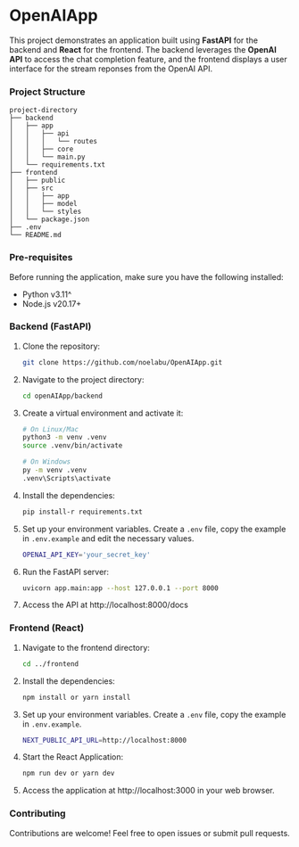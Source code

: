# OpenAIApp

This project demonstrates an application built using **FastAPI** for the backend and **React** for the frontend. The backend leverages the **OpenAI API** to access the chat completion feature, and the frontend displays a user interface for the stream reponses from the OpenAI API.

### **Project Structure**

```
project-directory
├── backend
│   ├── app
│   │   ├── api
│   │   │   └── routes
│   │   ├── core
│   │   └── main.py
│   └── requirements.txt
├── frontend
│   ├── public
│   ├── src
│   │   ├── app
│   │   ├── model
│   │   └── styles
│   └── package.json
├── .env
└── README.md
```
### Pre-requisites
Before running the application, make sure you have the following installed:

- Python v3.11^
- Node.js v20.17+

### Backend (FastAPI)

1. Clone the repository:
    ```bash
    git clone https://github.com/noelabu/OpenAIApp.git
    ```
2. Navigate to the project directory:
    ```bash
    cd openAIApp/backend
    ```
3. Create a virtual environment and activate it:
    ```bash
    # On Linux/Mac
    python3 -m venv .venv
    source .venv/bin/activate

    # On Windows
    py -m venv .venv
    .venv\Scripts\activate
    ```
4. Install the dependencies:
    ```bash
    pip install-r requirements.txt
    ```
5. Set up your environment variables. Create a `.env` file, copy the example in `.env.example` and edit the necessary values.
    ```bash
    OPENAI_API_KEY='your_secret_key'
    ```
6. Run the FastAPI server:
    ```bash
    uvicorn app.main:app --host 127.0.0.1 --port 8000
    ```
7. Access the API at http://localhost:8000/docs


### Frontend (React)

1. Navigate to the frontend directory:
    ```bash
    cd ../frontend
    ```
2. Install the dependencies:
    ```bash
    npm install or yarn install
    ```
3. Set up your environment variables. Create a `.env` file, copy the example in `.env.example`.
    ```bash
    NEXT_PUBLIC_API_URL=http://localhost:8000
    ```
4. Start the React Application:
    ```bash
    npm run dev or yarn dev
    ```
5. Access the application at http://localhost:3000 in your web browser.

### Contributing
Contributions are welcome! Feel free to open issues or submit pull requests.